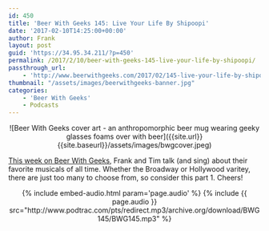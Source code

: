 ```yaml
---
id: 450
title: 'Beer With Geeks 145: Live Your Life By Shipoopi'
date: '2017-02-10T14:25:00+00:00'
author: Frank
layout: post
guid: 'https://34.95.34.211/?p=450'
permalink: /2017/2/10/beer-with-geeks-145-live-your-life-by-shipoopi/
passthrough_url:
    - 'http://www.beerwithgeeks.com/2017/02/145-live-your-life-by-shipoopi.html'
thumbnail: "/assets/images/beerwithgeeks-banner.jpg"
categories:
    - 'Beer With Geeks'
    - Podcasts
---
```

<div markdown="1" style="text-align: center;">
![Beer With Geeks cover art - an anthropomorphic beer mug wearing geeky glasses foams over with beer]({{site.url}}{{site.baseurl}}/assets/images/bwgcover.jpeg)
</div>

[This week on Beer With Geeks](http://www.beerwithgeeks.com/2017/02/145-live-your-life-by-shipoopi.html), Frank and Tim talk (and sing) about their favorite musicals of all time. Whether the Broadway or Hollywood varitey, there are just too many to choose from, so consider this part 1. Cheers!
<div markdown="1" style="text-align: center;">
{% include embed-audio.html param='page.audio' %}
{% include {{ page.audio }} src="http://www.podtrac.com/pts/redirect.mp3/archive.org/download/BWG145/BWG145.mp3" %}
</div>